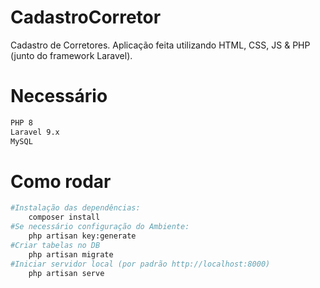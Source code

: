 # CadastroCorretor
 Cadastro de Corretores. Aplicação feita utilizando HTML, CSS, JS & PHP (junto do framework Laravel).

# Necessário

```bash
PHP 8
Laravel 9.x
MySQL

```
# Como rodar
```bash
#Instalação das dependências:
    composer install
#Se necessário configuração do Ambiente:
    php artisan key:generate
#Criar tabelas no DB
    php artisan migrate
#Iniciar servidor local (por padrão http://localhost:8000)
    php artisan serve
```
